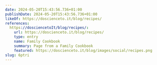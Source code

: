```yaml
---
date: 2024-05-20T15:43:56.736+01:00
publishDate: 2024-05-20T15:43:56.736+01:00
likeOf: https://doscienceto.it/blog/recipes/
references:
  https://dosciencetoIt/blog/recipes/:
    url: https://doscienceto.it/blog/recipes/
    type: entry
    name: Family Cookbook
    summary: Page from a Family Cookbook
    featured: https://doscienceto.it/blog/images/social/recipes.png
slug: 6ptri
---
```

